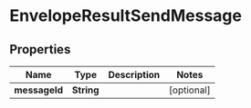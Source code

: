 
# EnvelopeResultSendMessage

## Properties
Name | Type | Description | Notes
------------ | ------------- | ------------- | -------------
**messageId** | **String** |  |  [optional]



